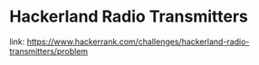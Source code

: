 # Hackerland Radio Transmitters

link: https://www.hackerrank.com/challenges/hackerland-radio-transmitters/problem
